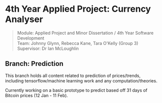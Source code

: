# 4th Year Applied Project: Currency Analyser

> Module: Applied Project and Minor Dissertation / 4th Year Software Development  
> Team: Johnny Glynn, Rebecca Kane, Tara O'Kelly (Group 3)
> Supervisor: Dr Ian McLoughlin

## Branch: Prediction
This branch holds all content related to prediction of prices/trends, including tensorflow/machine learning work and any computation/theories.  

Currently working on a basic prototype to predict based off 31 days of Bitcoin prices (12 Jan - 11 Feb).  
